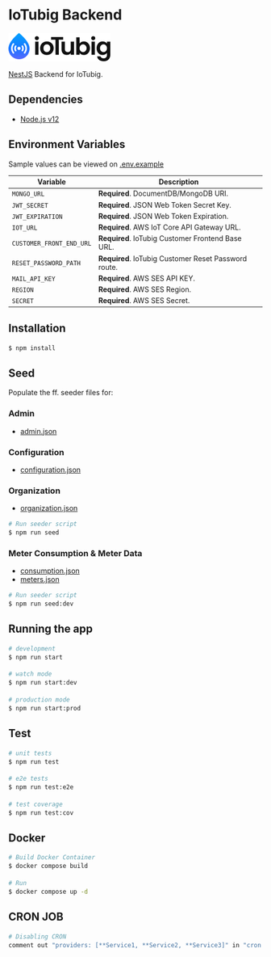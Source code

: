 # IoTubig Backend

![logo](logo.png)

[NestJS](https://nestjs.com/) Backend for IoTubig.

## Dependencies

- [Node.js v12](https://nodejs.org/download/release/latest-v12.x/)

## Environment Variables

Sample values can be viewed on [.env.example](./.env.example)

| Variable                 | Description                                          |
| ------------------------ | ---------------------------------------------------- |
| `MONGO_URL`              | **Required**. DocumentDB/MongoDB URI.                |
| `JWT_SECRET`             | **Required**. JSON Web Token Secret Key.             |
| `JWT_EXPIRATION`         | **Required**. JSON Web Token Expiration.             |
| `IOT_URL`                | **Required**. AWS IoT Core API Gateway URL.          |
| `CUSTOMER_FRONT_END_URL` | **Required**. IoTubig Customer Frontend Base URL.    |
| `RESET_PASSWORD_PATH`    | **Required**. IoTubig Customer Reset Password route. |
| `MAIL_API_KEY`           | **Required**. AWS SES API KEY.                       |
| `REGION`                 | **Required**. AWS SES Region.                        |
| `SECRET`                 | **Required**. AWS SES Secret.                        |

## Installation

```bash
$ npm install
```

## Seed

Populate the ff. seeder files for:

### Admin

- [admin.json](./src/database/seeders/admin/admin.json)

### Configuration

- [configuration.json](./src/database/seeders/configuration/configuration.json)

### Organization

- [organization.json](./src/database/seeders/organization/organization.json)

```bash
# Run seeder script
$ npm run seed
```

### Meter Consumption & Meter Data

- [consumption.json](./src/database/seeders/consumption/consumption.json)
- [meters.json](./src/database/seeders/consumption/meters.json)

```bash
# Run seeder script
$ npm run seed:dev
```

## Running the app

```bash
# development
$ npm run start

# watch mode
$ npm run start:dev

# production mode
$ npm run start:prod
```

## Test

```bash
# unit tests
$ npm run test

# e2e tests
$ npm run test:e2e

# test coverage
$ npm run test:cov
```

## Docker

```bash
# Build Docker Container
$ docker compose build

# Run
$ docker compose up -d
```

## CRON JOB

```bash
# Disabling CRON
comment out "providers: [**Service1, **Service2, **Service3]" in "cron.module.ts"
```
